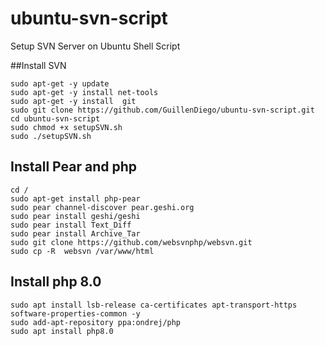 # ubuntu-svn-script
Setup SVN Server on Ubuntu Shell Script

##Install SVN 

```
sudo apt-get -y update 
sudo apt-get -y install net-tools 
sudo apt-get -y install  git
sudo git clone https://github.com/GuillenDiego/ubuntu-svn-script.git
cd ubuntu-svn-script
sudo chmod +x setupSVN.sh
sudo ./setupSVN.sh
```

## Install  Pear and php 
```
cd /
sudo apt-get install php-pear
sudo pear channel-discover pear.geshi.org
sudo pear install geshi/geshi
sudo pear install Text_Diff
sudo pear install Archive_Tar
sudo git clone https://github.com/websvnphp/websvn.git
sudo cp -R  websvn /var/www/html

```
## Install php 8.0
```
sudo apt install lsb-release ca-certificates apt-transport-https software-properties-common -y
sudo add-apt-repository ppa:ondrej/php
sudo apt install php8.0
```
